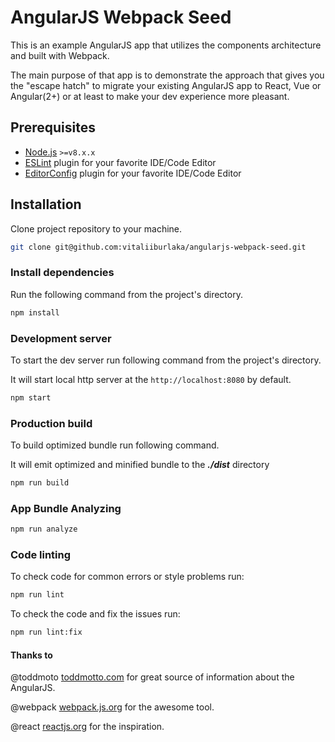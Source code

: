 # AngularJS Webpack Seed

This is an example AngularJS app that utilizes the components architecture
and built with Webpack.

The main purpose of that app is to demonstrate the approach that gives you the "escape hatch"
to migrate your existing AngularJS app to React, Vue or Angular(2+) or at least to make your dev experience more pleasant.

## Prerequisites

- [Node.js](https://nodejs.org/en/) `>=v8.x.x`
- [ESLint](http://eslint.org/) plugin for your favorite IDE/Code Editor
- [EditorConfig](http://editorconfig.org/) plugin for your favorite IDE/Code Editor

## Installation

Clone project repository to your machine.

```bash
git clone git@github.com:vitaliiburlaka/angularjs-webpack-seed.git
```

### Install dependencies

Run the following command from the project's directory.

```bash
npm install
```

### Development server

To start the dev server run following command from the project's directory.

It will start local http server at the `http://localhost:8080` by default.

```bash
npm start
```

### Production build

To build optimized bundle run following command.

It will emit optimized and minified bundle to the ***./dist*** directory

```bash
npm run build
```

### App Bundle Analyzing

```bash
npm run analyze
```

### Code linting

To check code for common errors or style problems run:

```bash
npm run lint
```

To check the code and fix the issues run:

```bash
npm run lint:fix
```

#### Thanks to

@toddmoto [toddmotto.com](https://toddmotto.com/) for great source of information about the AngularJS.

@webpack [webpack.js.org](https://webpack.js.org/) for the awesome tool.

@react [reactjs.org](https://reactjs.org/) for the inspiration.
